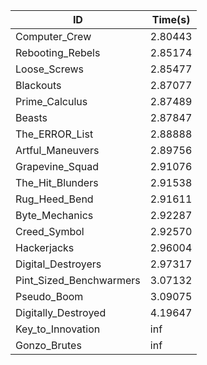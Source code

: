 |ID|Time(s)|
|-|-|
|Computer_Crew|2.80443|
|Rebooting_Rebels|2.85174|
|Loose_Screws|2.85477|
|Blackouts|2.87077|
|Prime_Calculus|2.87489|
|Beasts|2.87847|
|The_ERROR_List|2.88888|
|Artful_Maneuvers|2.89756|
|Grapevine_Squad|2.91076|
|The_Hit_Blunders|2.91538|
|Rug_Heed_Bend|2.91611|
|Byte_Mechanics|2.92287|
|Creed_Symbol|2.92570|
|Hackerjacks|2.96004|
|Digital_Destroyers|2.97317|
|Pint_Sized_Benchwarmers|3.07132|
|Pseudo_Boom|3.09075|
|Digitally_Destroyed|4.19647|
|Key_to_Innovation|inf|
|Gonzo_Brutes|inf|
